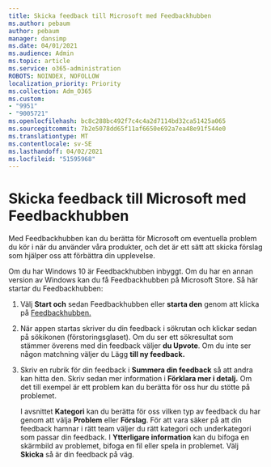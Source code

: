 ```yaml
---
title: Skicka feedback till Microsoft med Feedbackhubben
ms.author: pebaum
author: pebaum
manager: dansimp
ms.date: 04/01/2021
ms.audience: Admin
ms.topic: article
ms.service: o365-administration
ROBOTS: NOINDEX, NOFOLLOW
localization_priority: Priority
ms.collection: Adm_O365
ms.custom:
- "9951"
- "9005721"
ms.openlocfilehash: bc8c288bc492f7c4c4a2d7114bd32ca51425a065
ms.sourcegitcommit: 7b2e5078dd65f11af6650e692a7ea48e91f544e0
ms.translationtype: MT
ms.contentlocale: sv-SE
ms.lasthandoff: 04/02/2021
ms.locfileid: "51595968"
---
```

# <a name="send-feedback-to-microsoft-with-feedback-hub"></a>Skicka feedback till Microsoft med Feedbackhubben

Med Feedbackhubben kan du berätta för Microsoft om eventuella problem du kör i när du använder våra produkter, och det är ett sätt att skicka förslag som hjälper oss att förbättra din upplevelse.

Om du har Windows 10 är Feedbackhubben inbyggt. Om du har en annan version av Windows kan du få Feedbackhubben på Microsoft Store. Så här startar du Feedbackhubben: 

1. Välj **Start och** sedan Feedbackhubben eller **starta den** genom att klicka på [Feedbackhubben.](feedback-hub://)

1. När appen startas skriver du din feedback i sökrutan och klickar sedan på sökikonen (förstoringsglaset). Om du ser ett sökresultat som stämmer överens med din feedback väljer **du Upvote**. Om du inte ser någon matchning väljer du Lägg **till ny feedback.**

1. Skriv en rubrik för din feedback i **Summera din feedback** så att andra kan hitta den. Skriv sedan mer information i **Förklara mer i detalj.** Om det till exempel är ett problem kan du berätta för oss hur du stötte på problemet.

    I avsnittet **Kategori** kan du berätta för oss vilken typ av feedback du har genom att välja **Problem** eller **Förslag**. För att vara säker på att din feedback hamnar i rätt team väljer du rätt kategori och underkategori som passar din feedback. I **Ytterligare information** kan du bifoga en skärmbild av problemet, bifoga en fil eller spela in problemet. Välj **Skicka** så är din feedback på väg.


